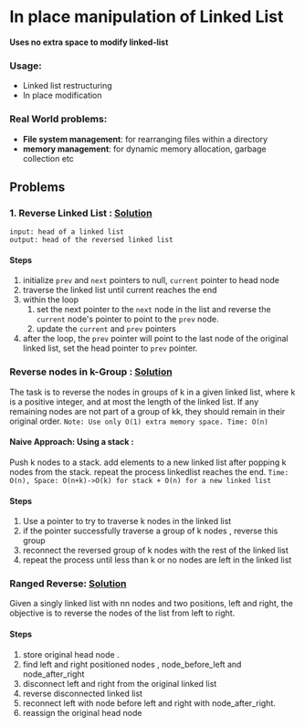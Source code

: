 # In place manipulation of Linked List
**Uses no extra space to modify linked-list**
### Usage:
- Linked list restructuring
- In place modification

### Real World problems:
- **File system management**: for rearranging files within a directory
- **memory management**: for dynamic memory allocation, garbage collection etc
## Problems
### 1. Reverse Linked List : [Solution](../../Ostad/module-7/practice/reverse_linked_list.py)
````
input: head of a linked list
output: head of the reversed linked list
````

#### Steps
1. initialize `prev` and `next` pointers to null, `current` pointer to head node
2. traverse the linked list until current reaches the end
3. within the loop
   1. set the next pointer to the `next` node in the list and reverse the `current` node's pointer to point to the `prev` node.
   2. update the `current` and `prev` pointers
4. after the loop, the `prev` pointer will point to the last node of the original linked list, set the head pointer to `prev` pointer.

### Reverse nodes in k-Group : [Solution](reverse_nodes_in_groups.py)
The task is to reverse the nodes in groups of k in a given linked list, where k is a positive integer, and at most the length of the linked list. If any remaining nodes are not part of a group of kk, they should remain in their original order.
`Note: Use only O(1) extra memory space. Time: O(n)` 
#### Naive Approach: Using a stack :
Push k nodes to a stack. add elements to a new linked list after popping k nodes from the stack. repeat the process linkedlist reaches the end.
`Time: O(n), Space: O(n+k)->O(k) for stack + O(n) for a new linked list`
#### Steps
1. Use a pointer to try to traverse k nodes in the linked list
2. if the pointer successfully traverse a group of k nodes , reverse this group
3. reconnect the reversed group of k nodes with the rest of the linked list
4. repeat the process until less than k or no nodes are left in the linked list
### Ranged Reverse: [Solution](reverse_nodes_in_groups.py)
Given a singly linked list with nn nodes and two positions, left and right, the objective is to reverse the nodes of the list from left to right.
#### Steps
1. store original head node .
2. find left and right positioned nodes , node_before_left and node_after_right
2. disconnect left and right from the original linked list 
3. reverse disconnected linked list
4. reconnect left with node before left and right with node_after_right.
5. reassign the original head node